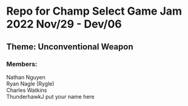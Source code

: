 # Repo for Champ Select Game Jam 2022 Nov/29 - Dev/06
## Theme: Unconventional Weapon
### Members:
Nathan Nguyen<br/>
Ryan Nagle (Rygle)<br/>
Charles Watkins<br/>
ThunderhawkJ put your name here<br/>
